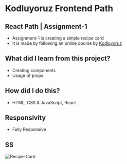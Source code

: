 # Kodluyoruz Frontend Path

## React Path | Assignment-1
- Assignment-1 is creating a simple recipe card
- It is made by following an online course by [Kodluyoruz](https://www.patika.dev/)

## What did I learn from this project?
- Creating components
- Usage of props

## How did I do this?
- HTML, CSS & JavaScript, React

## Responsivity
- Fully Responsive

## SS
![Recipe-Card](https://user-images.githubusercontent.com/72968539/118665796-e82a7f80-b7f2-11eb-88d5-a740a32a4294.png)





